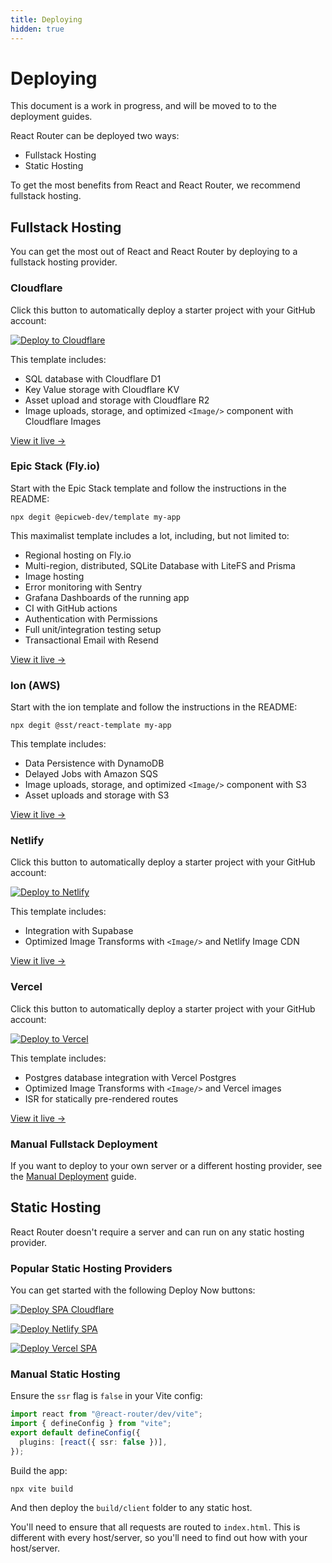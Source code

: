 ```yaml
---
title: Deploying
hidden: true
---
```


# Deploying

<docs-warning>
  This document is a work in progress, and will be moved to to the deployment guides.
</docs-warning>

React Router can be deployed two ways:

- Fullstack Hosting
- Static Hosting

To get the most benefits from React and React Router, we recommend fullstack hosting.

## Fullstack Hosting

You can get the most out of React and React Router by deploying to a fullstack hosting provider.

### Cloudflare

Click this button to automatically deploy a starter project with your GitHub account:

[![Deploy to Cloudflare][cloudflare_button]][cloudflare]

This template includes:

- SQL database with Cloudflare D1
- Key Value storage with Cloudflare KV
- Asset upload and storage with Cloudflare R2
- Image uploads, storage, and optimized `<Image/>` component with Cloudflare Images

[View it live →](https://react-router-template.pages.dev)

### Epic Stack (Fly.io)

Start with the Epic Stack template and follow the instructions in the README:

```
npx degit @epicweb-dev/template my-app
```

This maximalist template includes a lot, including, but not limited to:

- Regional hosting on Fly.io
- Multi-region, distributed, SQLite Database with LiteFS and Prisma
- Image hosting
- Error monitoring with Sentry
- Grafana Dashboards of the running app
- CI with GitHub actions
- Authentication with Permissions
- Full unit/integration testing setup
- Transactional Email with Resend

[View it live →](https://react-router-template.fly.dev)

### Ion (AWS)

Start with the ion template and follow the instructions in the README:

```
npx degit @sst/react-template my-app
```

This template includes:

- Data Persistence with DynamoDB
- Delayed Jobs with Amazon SQS
- Image uploads, storage, and optimized `<Image/>` component with S3
- Asset uploads and storage with S3

[View it live →](#TODO)

### Netlify

Click this button to automatically deploy a starter project with your GitHub account:

[![Deploy to Netlify][netlify_button]][netlify_spa]

This template includes:

- Integration with Supabase
- Optimized Image Transforms with `<Image/>` and Netlify Image CDN

[View it live →](#TODO)

### Vercel

Click this button to automatically deploy a starter project with your GitHub account:

[![Deploy to Vercel][vercel_button]][vercel_spa]

This template includes:

- Postgres database integration with Vercel Postgres
- Optimized Image Transforms with `<Image/>` and Vercel images
- ISR for statically pre-rendered routes

[View it live →](#TODO)

### Manual Fullstack Deployment

If you want to deploy to your own server or a different hosting provider, see the [Manual Deployment](../misc/manual-deployment) guide.

## Static Hosting

React Router doesn't require a server and can run on any static hosting provider.

### Popular Static Hosting Providers

You can get started with the following Deploy Now buttons:

[![Deploy SPA Cloudflare][cloudflare_button]][cloudflare_spa]

[![Deploy Netlify SPA][netlify_button]][netlify_spa]

[![Deploy Vercel SPA][vercel_button]][vercel_spa]

### Manual Static Hosting

Ensure the `ssr` flag is `false` in your Vite config:

```ts
import react from "@react-router/dev/vite";
import { defineConfig } from "vite";
export default defineConfig({
  plugins: [react({ ssr: false })],
});
```

Build the app:

```shellscript
npx vite build
```

And then deploy the `build/client` folder to any static host.

You'll need to ensure that all requests are routed to `index.html`. This is different with every host/server, so you'll need to find out how with your host/server.

[netlify_button]: https://www.netlify.com/img/deploy/button.svg
[netlify_spa]: https://app.netlify.com/start/deploy?repository=https://github.com/ryanflorence/templates&create_from_path=netlify-spa
[netlify_spa]: https://app.netlify.com/start/deploy?repository=https://github.com/ryanflorence/templates&create_from_path=netlify
[vercel_button]: https://vercel.com/button
[vercel_spa]: https://vercel.com/new/clone?repository-url=https://github.com/ryanflorence/templates/tree/main/vercel-spa
[cloudflare_button]: https://deploy.workers.cloudflare.com/button
[cloudflare_spa]: https://deploy.workers.cloudflare.com/?url=https://github.com/ryanflorence/templates/tree/main/cloudflare-spa
[cloudflare]: https://deploy.workers.cloudflare.com/?url=https://github.com/ryanflorence/templates/tree/main/cloudflare
